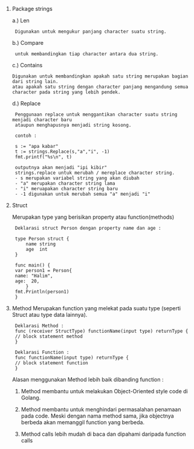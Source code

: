1. Package strings

   a.) Len

        Digunakan untuk mengukur panjang character suatu string.

    b.) Compare

        untuk membandingkan tiap character antara dua string.

    c.) Contains

       Digunakan untuk membandingkan apakah satu string merupakan bagian dari string lain.
       atau apakah satu string dengan character panjang mengandung semua character pada string yang lebih pendek.

    d.) Replace

        Penggunaan replace untuk menggantikan character suatu string menjadi character baru
        ataupun menghapusnya menjadi string kosong.

        contoh :

        s := "apa kabar"
        t := strings.Replace(s,"a","i", -1)
        fmt.printf("%s\n", t)

        outputnya akan menjadi "ipi kibir"
        strings.replace untuk merubah / mereplace character string.
        - s merupakan variabel string yang akan diubah
        - "a" merupakan character string lama
        - "i" meruapakan character string baru
        - -1 digunakan untuk merubah semua "a" menjadi "i"

2. Struct

   Merupakan type yang berisikan property atau function(methods)

        Deklarasi struct Person dengan property name dan age :

        type Person struct {
        	name string
	        age  int
        }

        func main() {
	    var person1 = Person{
		name: "Halim",
		age:  20,
	        }
	    fmt.Println(person1)
        }

3. Method
   Merupakan function yang melekat pada suatu type (seperti Struct atau type data lainnya).

        Deklarasi Method :
        func (receiver StructType) functionName(input type) returnType {
        // block statement method
        }

        Deklarasi Function :
        func functionName(input type) returnType {
        // block statement function
        }

    Alasan menggunakan Method lebih baik dibanding function :

    1. Method membantu untuk melakukan Object-Oriented style code di Golang.

    2. Method membantu untuk menghindari permasalahan penamaan pada code. Meski dengan nama method sama, jika objectnya berbeda akan memanggil function yang berbeda.

    3. Method calls lebih mudah di baca dan dipahami daripada function calls


